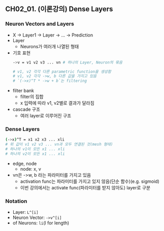 ## CH02_01. (이론강의) Dense Layers

### Neuron Vectors and Layers
- X -> Layer1 -> Layer -> ... -> Prediction
- Layer
  - Neurons가 여러개 나열된 형태
- 기호 표현
  ```bash
  ->v = v1 v2 v3 ... vn # 하나의 Layer, Neuron의 묶음

  # v1, v2 각각 다른 parametric function을 생성함
  # v1, v2 각각 ->w, b 다른 값을 가지고 있음
  # `(->x)^T * ->w + b`는 filtering
  ```
- filter bank
  - filter의 집합
  - x 입력에 따라 v1, v2별로 결과가 달라짐
- cascade 구조
  - 여러 layer로 이루어진 구조

### Dense Layers
```bash
(->x)^T = x1 x2 x3 ... xli
# 위 값이 v1 v2 v3 ... vn과 모두 연결된 것(mesh 형태)
# 하나의 v1이 모든 x1 ... xli
# 하나의 v2이 모든 x1 ... xli
```
- edge, node
  - node: x, v
- vn은 ->w, b 라는 파라미터를 가지고 있음
  - activation func는 파라미터를 가지고 있지 않음(단순 함수)(e.g. sigmoid)
  - 이번 강의에서는 activate func(파라미터를 받지 않아도) layer로 구분

### Notation
- Layer: `L^[i]`
- Neuron Vector: `->v^[i]`
- of Neurons: `li`(l for length)
